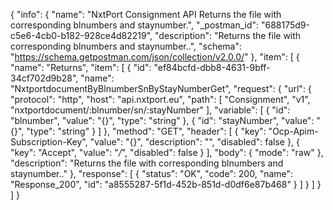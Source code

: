 {
  "info": {
    "name": "NxtPort Consignment API Returns the file with corresponding blnumbers and staynumber.",
    "_postman_id": "688175d9-c5e6-4cb0-b182-928ce4d82219",
    "description": "Returns the file with corresponding blnumbers and staynumber..",
    "schema": "https://schema.getpostman.com/json/collection/v2.0.0/"
  },
  "item": [
    {
      "name": "Returns",
      "item": [
        {
          "id": "ef84bcfd-dbb8-4631-9bff-34cf702d9b28",
          "name": "NxtportdocumentByBlnumberSnByStayNumberGet",
          "request": {
            "url": {
              "protocol": "http",
              "host": "api.nxtport.eu",
              "path": [
                "Consignment",
                "v1",
                "nxtportdocument/:blnumber/sn/:stayNumber"
              ],
              "variable": [
                {
                  "id": "blnumber",
                  "value": "{}",
                  "type": "string"
                },
                {
                  "id": "stayNumber",
                  "value": "{}",
                  "type": "string"
                }
              ]
            },
            "method": "GET",
            "header": [
              {
                "key": "Ocp-Apim-Subscription-Key",
                "value": "{}",
                "description": "",
                "disabled": false
              },
              {
                "key": "Accept",
                "value": "*/*",
                "disabled": false
              }
            ],
            "body": {
              "mode": "raw"
            },
            "description": "Returns the file with corresponding blnumbers and staynumber.."
          },
          "response": [
            {
              "status": "OK",
              "code": 200,
              "name": "Response_200",
              "id": "a8555287-5f1d-452b-851d-d0df6e87b468"
            }
          ]
        }
      ]
    }
  ]
}